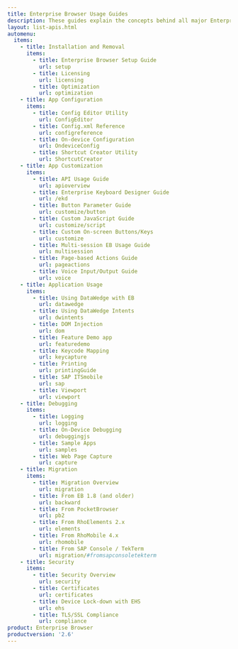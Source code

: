```yaml
---
title: Enterprise Browser Usage Guides
description: These guides explain the concepts behind all major Enterprise Browser features and provide specific instructions for accessing them.
layout: list-apis.html
automenu:
  items:
    - title: Installation and Removal
      items:
        - title: Enterprise Browser Setup Guide
          url: setup
        - title: Licensing
          url: licensing
        - title: Optimization
          url: optimization
    - title: App Configuration
      items:
        - title: Config Editor Utility
          url: ConfigEditor
        - title: Config.xml Reference
          url: configreference
        - title: On-device Configuration
          url: OndeviceConfig
        - title: Shortcut Creator Utility
          url: ShortcutCreator
    - title: App Customization
      items:
        - title: API Usage Guide
          url: apioverview
        - title: Enterprise Keyboard Designer Guide
          url: /ekd
        - title: Button Parameter Guide
          url: customize/button
        - title: Custom JavaScript Guide
          url: customize/script
        - title: Custom On-screen Buttons/Keys
          url: customize
        - title: Multi-session EB Usage Guide
          url: multisession
        - title: Page-based Actions Guide
          url: pageactions
        - title: Voice Input/Output Guide
          url: voice
    - title: Application Usage
      items:
        - title: Using DataWedge with EB
          url: datawedge
        - title: Using DataWedge Intents
          url: dwintents
        - title: DOM Injection
          url: dom
        - title: Feature Demo app
          url: featuredemo
        - title: Keycode Mapping
          url: keycapture
        - title: Printing
          url: printingGuide
        - title: SAP ITSmobile
          url: sap
        - title: Viewport
          url: viewport
    - title: Debugging
      items:
        - title: Logging
          url: logging
        - title: On-Device Debugging
          url: debuggingjs
        - title: Sample Apps
          url: samples
        - title: Web Page Capture
          url: capture
    - title: Migration
      items:
        - title: Migration Overview
          url: migration
        - title: From EB 1.8 (and older)
          url: backward
        - title: From PocketBrowser
          url: pb2
        - title: From RhoElements 2.x
          url: elements
        - title: From RhoMobile 4.x
          url: rhomobile
        - title: From SAP Console / TekTerm
          url: migration/#fromsapconsoletekterm
    - title: Security
      items:
        - title: Security Overview
          url: security
        - title: Certificates
          url: certificates
        - title: Device Lock-down with EHS
          url: ehs
        - title: TLS/SSL Compliance
          url: compliance
product: Enterprise Browser
productversion: '2.6'
---
```


